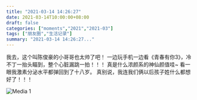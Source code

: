 ```yaml
---
title: "2021-03-14 14:26:27"
date: 2021-03-14T10:00:00+08:00
draft: false
categories: ["moments","2021","2021-03"]
tags: ["朋友圈","生活记录"]
summary: "2021-03-14 14:26:27..."
---
```


我去，这个叫陈俊豪的小哥哥也太帅了吧！
一边玩手机一边看《青春有你3》，冷不丁一抬头瞄到，整个心脏漏跳一拍！！！
真是什么浓颜系的神仙颜值哇~
看一眼我激素分泌水平都弹回到了十八岁。
真别说，我连我们俩以后孩子姓什么都想好了！！！

![Media 1](/Moments/photos/2021-03-14/202103141426270.jpg)

